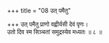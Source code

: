 +++
title = "08 उत् पमैतु"

+++
उत् पमैतु प्राणो वह्वीर्यसी देवं पृणः।  
उतो दिव स्म सिञ्चतां समुद्रस्येव मध्यतः ॥ ८ ॥